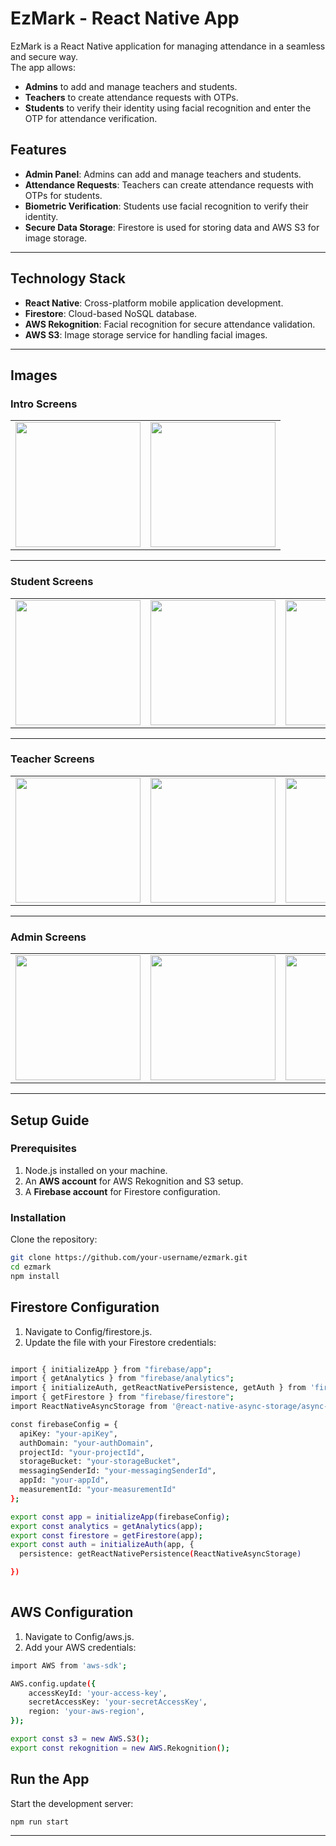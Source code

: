 # EzMark - React Native App

EzMark is a React Native application for managing attendance in a seamless and secure way.  
The app allows:  
- **Admins** to add and manage teachers and students.  
- **Teachers** to create attendance requests with OTPs.  
- **Students** to verify their identity using facial recognition and enter the OTP for attendance verification.

## Features

- **Admin Panel**: Admins can add and manage teachers and students.
- **Attendance Requests**: Teachers can create attendance requests with OTPs for students.
- **Biometric Verification**: Students use facial recognition to verify their identity.
- **Secure Data Storage**: Firestore is used for storing data and AWS S3 for image storage.

---

## Technology Stack

- **React Native**: Cross-platform mobile application development.
- **Firestore**: Cloud-based NoSQL database.
- **AWS Rekognition**: Facial recognition for secure attendance validation.
- **AWS S3**: Image storage service for handling facial images.

---
## Images 

### **Intro Screens**
<table>
  <tr>
    <td><img src="https://github.com/user-attachments/assets/54387d7e-9102-4c68-91f6-940f38514145" width="200"></td>
    <td><img src="https://github.com/user-attachments/assets/6b257d6c-27cf-47a9-a4a5-56e2e65c1350" width="200"></td>
  </tr>
</table>


---

### **Student Screens**
<table>
  <tr>
    <td><img src="https://github.com/user-attachments/assets/0e2a4a11-378a-4826-8d1a-188b8965fb05" width="200"></td>
    <td><img src="https://github.com/user-attachments/assets/91975f08-61fe-4fb7-952e-6c8827f25d5a" width="200"></td>
    <td><img src="https://github.com/user-attachments/assets/68ba0bee-2968-42ef-addc-8a06cafa2f70" width="200"></td>
    <td><img src="https://github.com/user-attachments/assets/3914e289-47ba-45c7-bc68-488f4b9390e1" width="200"></td>
    <td><img src="https://github.com/user-attachments/assets/98e4571e-56d2-48a8-8ba3-e5bd6881f88c" width="200"></td>
  </tr>
</table>


---


### **Teacher Screens**
<table>
  <tr>
    <td><img src="https://github.com/user-attachments/assets/90efb435-b723-4243-9403-694afaee87f2" width="200"></td>
    <td><img src="https://github.com/user-attachments/assets/8932b751-6971-46c3-997c-8cae6f49490b" width="200"></td>
    <td><img src="https://github.com/user-attachments/assets/e445cffe-a8d6-4355-a6d4-b483bf703412" width="200"></td>
    <td><img src="https://github.com/user-attachments/assets/4912624d-74b4-4d66-8dec-1a0a2a26c6e9" width="200"></td>
    <td><img src="https://github.com/user-attachments/assets/70bfbb09-86ad-4193-afa5-a40cc97ef7a0" width="200"></td>
  </tr>
</table>


---

### **Admin Screens**
<table>
  <tr>
    <td><img src="https://github.com/user-attachments/assets/0a037ac2-17ca-419a-b6b9-239092186ae5" width="200"></td>
    <td><img src="https://github.com/user-attachments/assets/63ba0391-ebd3-463a-8cab-070029a663d2" width="200"></td>
    <td><img src="https://github.com/user-attachments/assets/fb01d0a2-31c8-4f6b-ae6a-aef8ce96fd10" width="200"></td>
  </tr>
</table>


---

## Setup Guide

### Prerequisites

1. Node.js installed on your machine.
2. An **AWS account** for AWS Rekognition and S3 setup.
3. A **Firebase account** for Firestore configuration.

### Installation

Clone the repository:

```bash
git clone https://github.com/your-username/ezmark.git
cd ezmark
npm install
```
## Firestore Configuration
1. Navigate to Config/firestore.js.
2. Update the file with your Firestore credentials:

```bash

import { initializeApp } from "firebase/app";
import { getAnalytics } from "firebase/analytics";
import { initializeAuth, getReactNativePersistence, getAuth } from 'firebase/auth';
import { getFirestore } from "firebase/firestore";
import ReactNativeAsyncStorage from '@react-native-async-storage/async-storage';

const firebaseConfig = {
  apiKey: "your-apiKey",
  authDomain: "your-authDomain",
  projectId: "your-projectId",
  storageBucket: "your-storageBucket",
  messagingSenderId: "your-messagingSenderId",
  appId: "your-appId",
  measurementId: "your-measurementId"
};

export const app = initializeApp(firebaseConfig);
export const analytics = getAnalytics(app);
export const firestore = getFirestore(app);
export const auth = initializeAuth(app, {
  persistence: getReactNativePersistence(ReactNativeAsyncStorage)

})
 
```
## AWS Configuration
1. Navigate to Config/aws.js.
2. Add your AWS credentials:

```bash
import AWS from 'aws-sdk';

AWS.config.update({
    accessKeyId: 'your-access-key',
    secretAccessKey: 'your-secretAccessKey',
    region: 'your-aws-region',
});

export const s3 = new AWS.S3();
export const rekognition = new AWS.Rekognition();
```
## Run the App
Start the development server:
```bash
npm run start  
```

___
